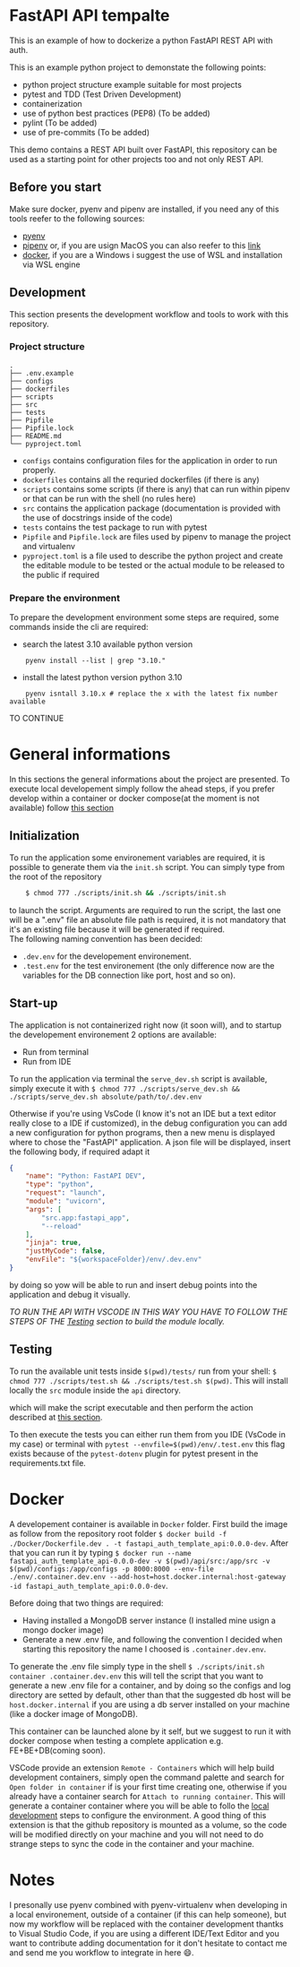 # FastAPI API tempalte
This is an example of how to dockerize a python FastAPI REST API with auth.

This is an example python project to demonstate the following points:
- python project structure example suitable for most projects
- pytest and TDD (Test Driven Development)
- containerization
- use of python best practices (PEP8) (To be added)
- pylint (To be added)
- use of pre-commits (To be added)

This demo contains a REST API built over FastAPI, this repository can be used as a starting point for other projects too and not only REST API. 

## Before you start
Make sure docker, pyenv and pipenv are installed, if you need any of this tools reefer to the following sources:
- [pyenv](https://github.com/pypa/pipenv)
- [pipenv](https://github.com/pypa/pipenv#installation) or, if you are usign MacOS you can also reefer to this [link](https://formulae.brew.sh/formula/pipenv)
- [docker](https://docs.docker.com/engine/install/), if you are a Windows i suggest the use of WSL and installation via WSL engine

## Development
This section presents the development workflow and tools to work with this repository.

### Project structure
```shell
.
├── .env.example
├── configs
├── dockerfiles
├── scripts
├── src
├── tests
├── Pipfile
├── Pipfile.lock
├── README.md
└── pyproject.toml
```

* `configs` contains configuration files for the application in order to run properly.
* `dockerfiles` contains all the requried dockerfiles (if there is any)
* `scripts` contains some scripts (if there is any) that can run within pipenv or that can be run with the shell (no rules here)
* `src` contains the application package (documentation is provided with the use of docstrings inside of the code)
* `tests` contains the test package to run with pytest
* `Pipfile` and `Pipfile.lock` are files used by pipenv to manage the project and virtualenv
* `pyproject.toml` is a file used to describe the python project and create the editable module to be tested or the actual module to be released to the public if required

### Prepare the environment
To prepare the development environment some steps are required, some commands inside the cli are required:
* search the latest 3.10 available python version
```shell
    pyenv install --list | grep "3.10."
```

* install the latest python version python 3.10 
```shell
    pyenv isntall 3.10.x # replace the x with the latest fix number available
```

TO CONTINUE


# General informations
In this sections the general informations about the project are presented.
To execute local developement simply follow the ahead steps, if you prefer develop within a container or docker compose(at the moment is not available) follow [this section](#docker)

## Initialization
To run the application some environement variables are required, it is possible to generate them via the ```init.sh``` script. You can simply type from the root of the repository
```sh
    $ chmod 777 ./scripts/init.sh && ./scripts/init.sh
```
to launch the script. Arguments are required to run the script, the last one will be a ".env" file an absolute file path is required, it is not mandatory that it's an existing file because it will be generated if required.\
The following naming convention has been decided:
- ```.dev.env``` for the developement environement.
- ```.test.env``` for the test environement (the only difference now are the variables for the DB connection like port, host and so on).


## Start-up
The application is not containerized right now (it soon will), and to startup the developement environement 2 options are available:
- Run from terminal
- Run from IDE

To run the application via terminal the ```serve_dev.sh``` script is available, simply execute it with ```$ chmod 777 ./scripts/serve_dev.sh && ./scripts/serve_dev.sh absolute/path/to/.dev.env```

Otherwise if you're using VsCode (I know it's not an IDE but a text editor really close to a IDE if customized), in the debug configuration you can add a new configuration for python programs, then a new menu is displayed where to chose the "FastAPI" application. A json file will be displayed, insert the following body, if required adapt it
```json
{ 
    "name": "Python: FastAPI DEV",
    "type": "python",
    "request": "launch",
    "module": "uvicorn",
    "args": [
        "src.app:fastapi_app",
        "--reload"
    ],
    "jinja": true,
    "justMyCode": false,
    "envFile": "${workspaceFolder}/env/.dev.env"
}
```

by doing so yow will be able to run and insert debug points into the application and debug it visually.

*TO RUN THE API WITH VSCODE IN THIS WAY YOU HAVE TO FOLLOW THE STEPS OF THE [Testing](#testing) section to build the module locally.*

## Testing
To run the available unit tests inside ```$(pwd)/tests/``` run from your shell:
```$ chmod 777 ./scripts/test.sh && ./scripts/test.sh $(pwd)```.
This will install locally the ```src``` module inside the ```api``` directory.

which will make the script executable and then perform the action described at [this section](#scripts).

To then execute the tests you can either run them from you IDE (VsCode in my case) or terminal with ```pytest --envfile=$(pwd)/env/.test.env``` this flag exists because of the ```pytest-dotenv``` plugin for pytest present in the requirements.txt file.

# Docker
A developement container is available in ```Docker``` folder. First build the image as follow from the repository root folder ```$ docker build -f ./Docker/Dockerfile.dev . -t fastapi_auth_template_api:0.0.0-dev```. After that you can run it by typing ```$ docker run --name fastapi_auth_template_api-0.0.0-dev -v $(pwd)/api/src:/app/src -v $(pwd)/configs:/app/configs -p 8000:8000 --env-file ./env/.container.dev.env --add-host=host.docker.internal:host-gateway -id fastapi_auth_template_api:0.0.0-dev```.

Before doing that two things are required:
- Having installed a MongoDB server instance (I installed mine usign a mongo docker image)
- Generate a new .env file, and following the convention I decided when starting this repository the name I choosed is ```.container.dev.env```.

To generate the .env file simply type in the shell ```$ ./scripts/init.sh container .container.dev.env``` this will tell the script that you want to generate a new .env file for a container, and by doing so the configs and log directory are setted by default, other than that the suggested db host will be ```host.docker.internal``` if you are using a db server installed on your machine (like a docker image of MongoDB).

This container can be launched alone by it self, but we suggest to run it with docker compose when testing a complete application e.g. FE+BE+DB(coming soon).

VSCode provide an extension ```Remote - Containers``` which will help build development containers, simply open the command palette and search for ```Open folder in container``` if is your first time creating one, otherwise if you already have a container search for ```Attach to running container```. This will generate a container container where you will be able to follo the [local development](#local-development) steps to configure the environment. A good thing of this extension is that the github repository is mounted as a volume, so the code will be modified directly on your machine and you will not need to do strange steps to sync the code in the container and your machine.

# Notes
I presonally use pyenv combined with pyenv-virtualenv when developing in a local environement, outside of a container (if this can help someone), but now my workflow will be replaced with the container development thantks to Visual Studio Code, if you are using a different IDE/Text Editor and you want to contribute adding documentation for it don't hesitate to contact me and send me you workflow to integrate in here :smile:.